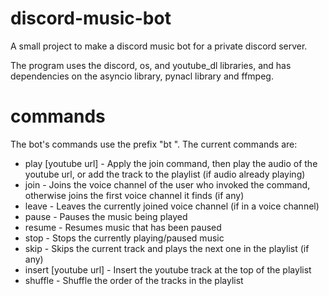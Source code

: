 # discord-music-bot
A small project to make a discord music bot for a private discord server.

The program uses the discord, os, and youtube_dl libraries, and has dependencies on the asyncio library, pynacl library and ffmpeg.

# commands
The bot's commands use the prefix "bt ". The current commands are:

  * play [youtube url] - Apply the join command, then play the audio of the youtube url, or add the track to the playlist (if audio already playing)
  * join - Joins the voice channel of the user who invoked the command, otherwise joins the first voice channel it finds (if any)
  * leave - Leaves the currently joined voice channel (if in a voice channel)
  * pause - Pauses the music being played
  * resume - Resumes music that has been paused
  * stop - Stops the currently playing/paused music
  * skip - Skips the current track and plays the next one in the playlist (if any)
  * insert [youtube url] - Insert the youtube track at the top of the playlist
  * shuffle - Shuffle the order of the tracks in the playlist
